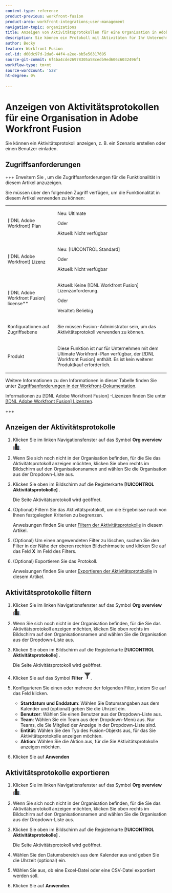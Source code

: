 ```yaml
---
content-type: reference
product-previous: workfront-fusion
product-area: workfront-integrations;user-management
navigation-topic: organizations
title: Anzeigen von Aktivitätsprotokollen für eine Organisation in Adobe Workfront Fusion
description: Sie können ein Protokoll mit Aktivitäten für Ihr Unternehmen anzeigen, z. B. die Erstellung oder Aktivierung eines Szenarios.
author: Becky
feature: Workfront Fusion
exl-id: d60dc97d-2da6-44f4-a2ee-bb5e56317695
source-git-commit: 6f4ba4cde26978305a58cedb9ed606c6032496f1
workflow-type: tm+mt
source-wordcount: '528'
ht-degree: 0%

---
```


# Anzeigen von Aktivitätsprotokollen für eine Organisation in Adobe Workfront Fusion

<!--Move to new repo-->

Sie können ein Aktivitätsprotokoll anzeigen, z. B. ein Szenario erstellen oder einen Benutzer einladen.

## Zugriffsanforderungen

+++ Erweitern Sie , um die Zugriffsanforderungen für die Funktionalität in diesem Artikel anzuzeigen.

Sie müssen über den folgenden Zugriff verfügen, um die Funktionalität in diesem Artikel verwenden zu können:

<table style="table-layout:auto">
 <col> 
 <col> 
 <tbody> 
  <tr> 
   <td role="rowheader">[!DNL Adobe Workfront] Plan</td>
   <td> <p>Neu: Ultimate</p> <p>Oder</p> <p>Aktuell: Nicht verfügbar</p></td> 
  </tr> 
  <tr data-mc-conditions=""> 
   <td role="rowheader">[!DNL Adobe Workfront] Lizenz</td> 
   <td> <p>Neu: [!UICONTROL Standard]</p><p>Oder</p><p>Aktuell: Nicht verfügbar</p> </td> 
  </tr> 
  <tr> 
   <td role="rowheader">[!DNL Adobe Workfront Fusion] license**</td> 
   <td>
   <p>Aktuell: Keine [!DNL Workfront Fusion] Lizenzanforderung.</p>
   <p>Oder</p>
   <p>Veraltet: Beliebig </p>
   </td> 
  </tr> 
   <tr> 
   <td role="rowheader">Konfigurationen auf Zugriffsebene</td> 
   <td> <p>Sie müssen Fusion-Administrator sein, um das Aktivitätsprotokoll verwenden zu können.</p></td> 
  </tr> 
  <tr> 
   <td role="rowheader">Produkt</td> 
   <td>
   <p>Diese Funktion ist nur für Unternehmen mit dem Ultimate Workfront-Plan verfügbar, der [!DNL Workfront Fusion] enthält. Es ist kein weiterer Produktkauf erforderlich.</p>
   </td> 
  </tr>
 </tbody> 
</table>

Weitere Informationen zu den Informationen in dieser Tabelle finden Sie unter [Zugriffsanforderungen in der Workfront-Dokumentation](/help/quicksilver/administration-and-setup/add-users/access-levels-and-object-permissions/access-level-requirements-in-documentation.md).

Informationen zu [!DNL Adobe Workfront Fusion] -Lizenzen finden Sie unter [[!DNL Adobe Workfront Fusion] Lizenzen](../../workfront-fusion/get-started/license-automation-vs-integration.md).

+++



## Anzeigen der Aktivitätsprotokolle

1. Klicken Sie im linken Navigationsfenster auf das Symbol **Org overview** ![Org overview icon](assets/org-overview-icon.png).
1. Wenn Sie sich noch nicht in der Organisation befinden, für die Sie das Aktivitätsprotokoll anzeigen möchten, klicken Sie oben rechts im Bildschirm auf den Organisationsnamen und wählen Sie die Organisation aus der Dropdown-Liste aus.
1. Klicken Sie oben im Bildschirm auf die Registerkarte **[!UICONTROL Aktivitätsprotokolle]** .

   Die Seite Aktivitätsprotokoll wird geöffnet.
1. (Optional) Filtern Sie das Aktivitätsprotokoll, um die Ergebnisse nach von Ihnen festgelegten Kriterien zu begrenzen.

   Anweisungen finden Sie unter [Filtern der Aktivitätsprotokolle](#filter-the-activity-logs) in diesem Artikel.
1. (Optional) Um einen angewendeten Filter zu löschen, suchen Sie den Filter in der Nähe der oberen rechten Bildschirmseite und klicken Sie auf das Feld **X** im Feld des Filters.
1. (Optional) Exportieren Sie das Protokoll.

   Anweisungen finden Sie unter [Exportieren der Aktivitätsprotokolle](#export-the-activity-logs) in diesem Artikel.


## Aktivitätsprotokolle filtern

1. Klicken Sie im linken Navigationsfenster auf das Symbol **Org overview** ![Org overview icon](assets/org-overview-icon.png).
1. Wenn Sie sich noch nicht in der Organisation befinden, für die Sie das Aktivitätsprotokoll anzeigen möchten, klicken Sie oben rechts im Bildschirm auf den Organisationsnamen und wählen Sie die Organisation aus der Dropdown-Liste aus.
1. Klicken Sie oben im Bildschirm auf die Registerkarte **[!UICONTROL Aktivitätsprotokolle]** .

   Die Seite Aktivitätsprotokoll wird geöffnet.
1. Klicken Sie auf das Symbol **Filter** ![Filter](assets/filter-activity-log.png).
1. Konfigurieren Sie einen oder mehrere der folgenden Filter, indem Sie auf das Feld klicken.

   * **Startdatum und Enddatum**: Wählen Sie Datumsangaben aus dem Kalender und (optional) geben Sie die Uhrzeit ein.
   * **Benutzer**: Wählen Sie einen Benutzer aus der Dropdown-Liste aus.
   * **Team**: Wählen Sie ein Team aus dem Dropdown-Menü aus. Nur Teams, die Sie Mitglied der Anzeige in der Dropdown-Liste sind.
   * **Entität**: Wählen Sie den Typ des Fusion-Objekts aus, für das Sie Aktivitätsprotokolle anzeigen möchten.
   * **Aktion**: Wählen Sie die Aktion aus, für die Sie Aktivitätsprotokolle anzeigen möchten.

1. Klicken Sie auf **Anwenden**

## Aktivitätsprotokolle exportieren

1. Klicken Sie im linken Navigationsfenster auf das Symbol **Org overview** ![Org overview icon](assets/org-overview-icon.png).
1. Wenn Sie sich noch nicht in der Organisation befinden, für die Sie das Aktivitätsprotokoll anzeigen möchten, klicken Sie oben rechts im Bildschirm auf den Organisationsnamen und wählen Sie die Organisation aus der Dropdown-Liste aus.
1. Klicken Sie oben im Bildschirm auf die Registerkarte **[!UICONTROL Aktivitätsprotokolle]** .

   Die Seite Aktivitätsprotokoll wird geöffnet.
1. Wählen Sie den Datumsbereich aus dem Kalender aus und geben Sie die Uhrzeit (optional) ein.
1. Wählen Sie aus, ob eine Excel-Datei oder eine CSV-Datei exportiert werden soll.
1. Klicken Sie auf **Anwenden**.

